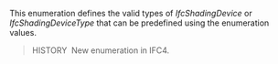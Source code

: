 This enumeration defines the valid types of _IfcShadingDevice_ or _IfcShadingDeviceType_ that can be predefined using the enumeration values.

> HISTORY&nbsp; New enumeration in IFC4.
